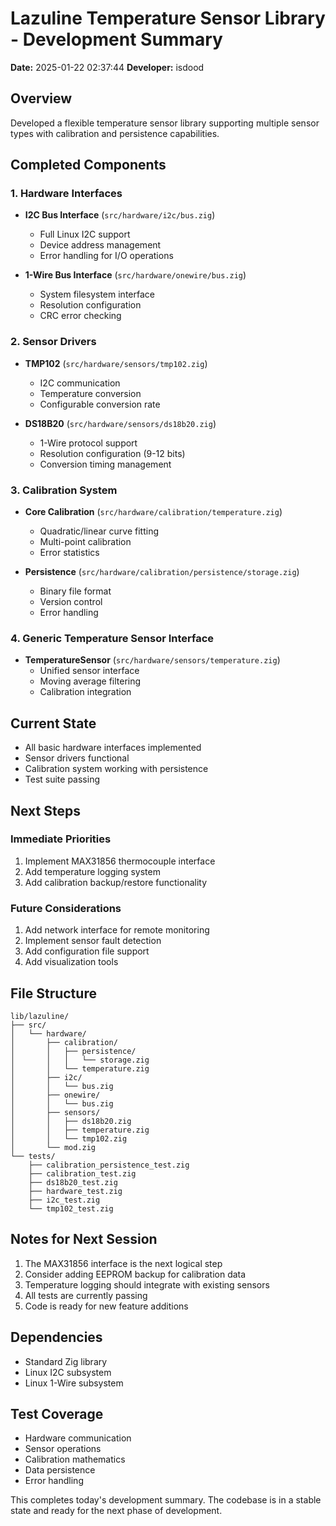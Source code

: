 # Lazuline Temperature Sensor Library - Development Summary
**Date:** 2025-01-22 02:37:44
**Developer:** isdood

## Overview
Developed a flexible temperature sensor library supporting multiple sensor types with calibration and persistence capabilities.

## Completed Components

### 1. Hardware Interfaces
- **I2C Bus Interface** (`src/hardware/i2c/bus.zig`)
  - Full Linux I2C support
  - Device address management
  - Error handling for I/O operations

- **1-Wire Bus Interface** (`src/hardware/onewire/bus.zig`)
  - System filesystem interface
  - Resolution configuration
  - CRC error checking

### 2. Sensor Drivers
- **TMP102** (`src/hardware/sensors/tmp102.zig`)
  - I2C communication
  - Temperature conversion
  - Configurable conversion rate

- **DS18B20** (`src/hardware/sensors/ds18b20.zig`)
  - 1-Wire protocol support
  - Resolution configuration (9-12 bits)
  - Conversion timing management

### 3. Calibration System
- **Core Calibration** (`src/hardware/calibration/temperature.zig`)
  - Quadratic/linear curve fitting
  - Multi-point calibration
  - Error statistics

- **Persistence** (`src/hardware/calibration/persistence/storage.zig`)
  - Binary file format
  - Version control
  - Error handling

### 4. Generic Temperature Sensor Interface
- **TemperatureSensor** (`src/hardware/sensors/temperature.zig`)
  - Unified sensor interface
  - Moving average filtering
  - Calibration integration

## Current State
- All basic hardware interfaces implemented
- Sensor drivers functional
- Calibration system working with persistence
- Test suite passing

## Next Steps

### Immediate Priorities
1. Implement MAX31856 thermocouple interface
2. Add temperature logging system
3. Add calibration backup/restore functionality

### Future Considerations
1. Add network interface for remote monitoring
2. Implement sensor fault detection
3. Add configuration file support
4. Add visualization tools

## File Structure
```
lib/lazuline/
├── src/
│   └── hardware/
│       ├── calibration/
│       │   ├── persistence/
│       │   │   └── storage.zig
│       │   └── temperature.zig
│       ├── i2c/
│       │   └── bus.zig
│       ├── onewire/
│       │   └── bus.zig
│       ├── sensors/
│       │   ├── ds18b20.zig
│       │   ├── temperature.zig
│       │   └── tmp102.zig
│       └── mod.zig
└── tests/
    ├── calibration_persistence_test.zig
    ├── calibration_test.zig
    ├── ds18b20_test.zig
    ├── hardware_test.zig
    ├── i2c_test.zig
    └── tmp102_test.zig
```

## Notes for Next Session
1. The MAX31856 interface is the next logical step
2. Consider adding EEPROM backup for calibration data
3. Temperature logging should integrate with existing sensors
4. All tests are currently passing
5. Code is ready for new feature additions

## Dependencies
- Standard Zig library
- Linux I2C subsystem
- Linux 1-Wire subsystem

## Test Coverage
- Hardware communication
- Sensor operations
- Calibration mathematics
- Data persistence
- Error handling

This completes today's development summary. The codebase is in a stable state and ready for the next phase of development.
